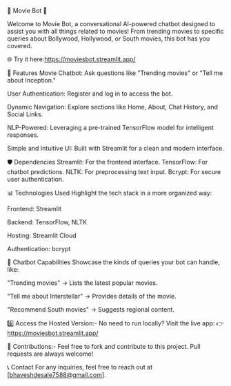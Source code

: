 🎥 Movie Bot 🤖

Welcome to Movie Bot, a conversational AI-powered chatbot designed to assist you with all things related to movies! From trending movies to specific queries about Bollywood, Hollywood, or South movies, this bot has you covered.

🌐 Try it here:https://moviesbot.streamlit.app/

🚀 Features
Movie Chatbot: Ask questions like "Trending movies" or "Tell me about Inception."

User Authentication: Register and log in to access the bot.

Dynamic Navigation: Explore sections like Home, About, Chat History, and Social Links.

NLP-Powered: Leveraging a pre-trained TensorFlow model for intelligent responses.

Simple and Intuitive UI: Built with Streamlit for a clean and modern interface.

🛡️ Dependencies
Streamlit: For the frontend interface.
TensorFlow: For chatbot predictions.
NLTK: For preprocessing text input.
Bcrypt: For secure user authentication.

📊 Technologies Used
Highlight the tech stack in a more organized way:

Frontend: Streamlit

Backend: TensorFlow, NLTK

Hosting: Streamlit Cloud

Authentication: bcrypt

🤖 Chatbot Capabilities
Showcase the kinds of queries your bot can handle, like:

"Trending movies" → Lists the latest popular movies.

"Tell me about Interstellar" → Provides details of the movie.

"Recommend South movies" → Suggests regional content.

6️⃣ Access the Hosted Version:-
No need to run locally? Visit the live app:
👉 https://moviesbot.streamlit.app/

🤝 Contributions:-
Feel free to fork and contribute to this project. Pull requests are always welcome!


📞 Contact
For any inquiries, feel free to reach out at [bhaveshdesale7588@gmail.com].

